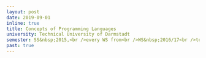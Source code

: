 ```yaml
---
layout: post
date: 2019-09-01
inline: true
title: Concepts of Programming Languages
university: Technical University of Darmstadt
semester: SS&nbsp;2015,<br />every WS from<br />WS&nbsp;2016/17<br />to&nbsp;WS&nbsp;2019/20
past: true
---
```

